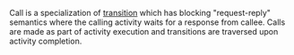 Call is a specialization of [transition](Transition.html) which has blocking "request-reply" semantics where the calling activity waits for a response from callee.
Calls are made as part of activity execution and transitions are traversed upon activity completion.